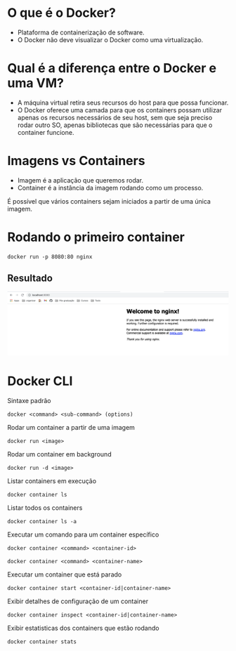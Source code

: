 # O que é o Docker?
- Plataforma de containerização de software.
- O Docker não deve visualizar o Docker como uma virtualização.

# Qual é a diferença entre o Docker e uma VM?
- A máquina virtual retira seus recursos do host para que possa funcionar.
- O Docker oferece uma camada para que os containers possam utilizar apenas os recursos necessários de seu host, sem que seja preciso rodar outro SO, apenas bibliotecas que são necessárias para que o container funcione.

# Imagens vs Containers
- Imagem é a aplicação que queremos rodar.
- Container é a instância da imagem rodando como um processo.

É possível que vários containers sejam iniciados a partir de uma única imagem.

# Rodando o primeiro container
```
docker run -p 8080:80 nginx
```

## Resultado
![Primeiro container](/modulo-01/assets/screenshots/01-aula07.png)

# Docker CLI
Sintaxe padrão
```
docker <command> <sub-command> (options)
```

Rodar um container a partir de uma imagem
```
docker run <image>
```

Rodar um container em background
```
docker run -d <image>
```

Listar containers em execução
```
docker container ls
```

Listar todos os containers
```
docker container ls -a
```

Executar um comando para um container específico
```
docker container <command> <container-id>
```
```
docker container <command> <container-name>
```

Executar um container que está parado
```
docker container start <container-id|container-name>
```

Exibir detalhes de configuração de um container
```
docker container inspect <container-id|container-name>
```

Exibir estatisticas dos containers que estão rodando
```
docker container stats
```